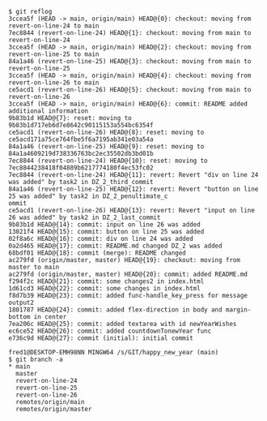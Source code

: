     $ git reflog
    3ccea5f (HEAD -> main, origin/main) HEAD@{0}: checkout: moving from revert-on-line-24 to main
    7ec8844 (revert-on-line-24) HEAD@{1}: checkout: moving from main to revert-on-line-24
    3ccea5f (HEAD -> main, origin/main) HEAD@{2}: checkout: moving from revert-on-line-25 to main
    84a1a46 (revert-on-line-25) HEAD@{3}: checkout: moving from main to revert-on-line-25
    3ccea5f (HEAD -> main, origin/main) HEAD@{4}: checkout: moving from revert-on-line-26 to main
    ce5acd1 (revert-on-line-26) HEAD@{5}: checkout: moving from main to revert-on-line-26
    3ccea5f (HEAD -> main, origin/main) HEAD@{6}: commit: README added additional information
    9b83b1d HEAD@{7}: reset: moving to 9b83b1d717eb6d7e8642c90115153a554bc6354f
    ce5acd1 (revert-on-line-26) HEAD@{8}: reset: moving to ce5acd171a75ce764fbe5f6a7195ab341e03a54a
    84a1a46 (revert-on-line-25) HEAD@{9}: reset: moving to 84a1a4609219d738336763bc2ec35502db3bd01b
    7ec8844 (revert-on-line-24) HEAD@{10}: reset: moving to 7ec8844238418f04889b6217774180f4ec53fc02
    7ec8844 (revert-on-line-24) HEAD@{11}: revert: Revert "div on line 24 was added" by task2 in DZ_2_third_commit
    84a1a46 (revert-on-line-25) HEAD@{12}: revert: Revert "button on line 25 was added" by task2 in DZ_2_penultimate_c
    ommit
    ce5acd1 (revert-on-line-26) HEAD@{13}: revert: Revert "input on line 26 was added" by task2 in DZ_2_last_commit
    9b83b1d HEAD@{14}: commit: input on line 26 was added
    13021f4 HEAD@{15}: commit: button on line 25 was added
    02f8a6c HEAD@{16}: commit: div on line 24 was added
    0a2d465 HEAD@{17}: commit: README.md changed DZ_2 was added
    68bdf01 HEAD@{18}: commit (merge): README changed
    ac279fd (origin/master, master) HEAD@{19}: checkout: moving from master to main
    ac279fd (origin/master, master) HEAD@{20}: commit: added README.md
    f294f2c HEAD@{21}: commit: some changes2 in index.html
    1d61cd3 HEAD@{22}: commit: some changes in index.html
    f8d7b39 HEAD@{23}: commit: added func-handle_key_press for message output2
    1801787 HEAD@{24}: commit: added flex-direction in body and margin-bottom in center
    7ea206c HEAD@{25}: commit: added textarea with id newYearWishes
    ec6ce52 HEAD@{26}: commit: added countdownTonewYear func
    e736c9d HEAD@{27}: commit (initial): initial commit
    
    fred1@DESKTOP-EMH98NN MINGW64 /s/GIT/happy_new_year (main)
    $ git branch -a
    * main
      master
      revert-on-line-24
      revert-on-line-25
      revert-on-line-26
      remotes/origin/main
      remotes/origin/master
